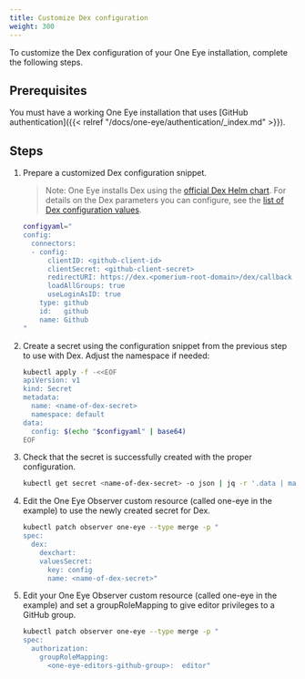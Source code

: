 ```yaml
---
title: Customize Dex configuration
weight: 300
---
```


To customize the Dex configuration of your One Eye installation, complete the following steps.

## Prerequisites

You must have a working One Eye installation that uses [GitHub authentication]({{< relref "/docs/one-eye/authentication/_index.md" >}}).

## Steps

1. Prepare a customized Dex configuration snippet.

    > Note: One Eye installs Dex using the [official Dex Helm chart](https://github.com/dexidp/helm-charts/tree/dex-0.0.7/charts/dex). For details on the Dex parameters you can configure, see the [list of Dex configuration values](https://github.com/dexidp/helm-charts/tree/dex-0.0.7/charts/dex#values).

    ```bash
    configyaml="
    config:
      connectors:
      - config:
          clientID: <github-client-id>
          clientSecret: <github-client-secret>
          redirectURI: https://dex.<pomerium-root-domain>/dex/callback
          loadAllGroups: true
          useLoginAsID: true
        type: github
        id:   github
        name: Github
    "
    ```

1. Create a secret using the configuration snippet from the previous step to use with Dex. Adjust the namespace if needed:

    ```bash
    kubectl apply -f -<<EOF
    apiVersion: v1
    kind: Secret
    metadata:
      name: <name-of-dex-secret>
      namespace: default
    data:
      config: $(echo "$configyaml" | base64)
    EOF
    ```

1. Check that the secret is successfully created with the proper configuration.

    ```bash
    kubectl get secret <name-of-dex-secret> -o json | jq -r '.data | map_values(@base64d)["config"]'
    ```

1. Edit the One Eye Observer custom resource (called one-eye in the example) to use the newly created secret for Dex.

    ```bash
    kubectl patch observer one-eye --type merge -p "
    spec:
      dex:
        dexchart:
        valuesSecret:
          key: config
          name: <name-of-dex-secret>"
    ```

1. Edit your One Eye Observer custom resource (called one-eye in the example) and set a groupRoleMapping to give editor privileges to a GitHub group.

    ```bash
    kubectl patch observer one-eye --type merge -p "
    spec:
      authorization:
        groupRoleMapping:
          <one-eye-editors-github-group>:  editor"
    ```
